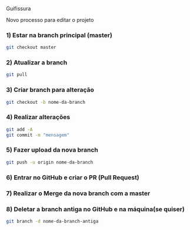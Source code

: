 Guifissura


Novo processo para editar o projeto
### 1) Estar na branch principal (master)
```bash
git checkout master
```
### 2) Atualizar a branch
```bash
git pull
```

### 3) Criar branch para alteração
```bash
git checkout -b nome-da-branch
```

### 4) Realizar alterações
```bash
git add -A
git commit -m "mensagem"
```

### 5) Fazer upload da nova branch
```bash
git push -u origin nome-da-branch
```

### 6) Entrar no GitHub e criar o PR (Pull Request)

### 7) Realizar o Merge da nova branch com a master

### 8) Deletar a branch antiga no GitHub e na máquina(se quiser)
```bash
git branch -d nome-da-branch-antiga
```